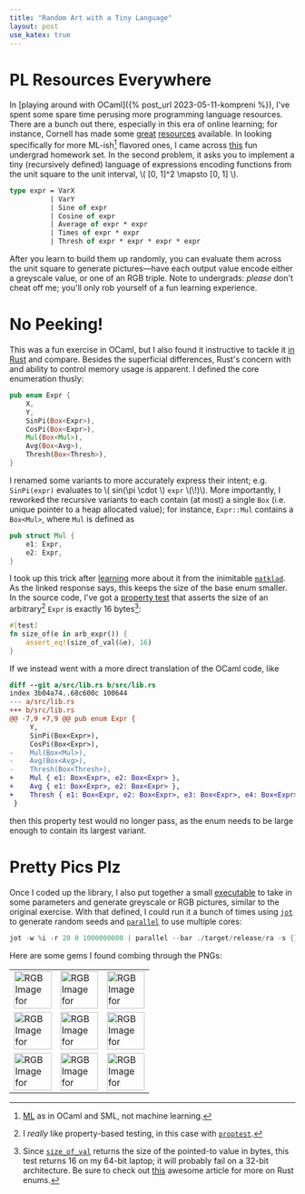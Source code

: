 ```yaml
---
title: "Random Art with a Tiny Language"
layout: post
use_katex: true
---
```


# PL Resources Everywhere

In [playing around with OCaml]({% post_url 2023-05-11-kompreni %}), I've
spent some spare time perusing more programming language resources.
There are a bunch out there, especially in this era of online learning; for
instance, Cornell has made some
[great](https://www.cs.cornell.edu/courses/cs6120/2020fa/lesson/)
[resources](https://www.cs.cornell.edu/courses/cs6110/2019sp/schedule.html)
available.
In looking specifically for more ML-ish[^1] flavored ones, I came across
[this](https://ucsd-progsys.github.io/cse130/homeworks/hw2.html) fun undergrad
homework set.
In the second problem, it asks you to implement a tiny (recursively
defined) language of expressions encoding functions from the unit square to the
unit interval, \\( [0, 1]^2 \mapsto [0, 1] \\).

```ocaml
type expr = VarX 
          | VarY 
          | Sine of expr 
          | Cosine of expr 
          | Average of expr * expr 
          | Times of expr * expr 
          | Thresh of expr * expr * expr * expr 
```

After you learn to build them up randomly, you can evaluate them across the
unit square to generate pictures—have each output value encode either a
greyscale value, or one of an RGB triple.
Note to undergrads: _please_ don't cheat off me; you'll only rob yourself of a
fun learning experience.

# No Peeking!

This was a fun exercise in OCaml, but I also found it instructive to tackle it
[in Rust](https://github.com/genos/Workbench/tree/main/ra) and compare.
Besides the superficial differences, Rust's concern with and ability to control
memory usage is apparent.
I defined the core enumeration thusly:

```rust
pub enum Expr {
    X,
    Y,
    SinPi(Box<Expr>),
    CosPi(Box<Expr>),
    Mul(Box<Mul>),
    Avg(Box<Avg>),
    Thresh(Box<Thresh>),
}
```

I renamed some variants to more accurately express their intent; e.g.
`SinPi(expr)` evaluates to \\( sin(\pi \cdot \\) `expr` \\(\\!)\\).
More importantly, I reworked the recursive variants to each contain (at most) a
single `Box` (i.e. unique pointer to a heap allocated value); for instance,
`Expr::Mul` contains a `Box<Mul>`, where `Mul` is defined as

```rust
pub struct Mul {
    e1: Expr,
    e2: Expr,
}
```

I took up this trick after
[learning](https://users.rust-lang.org/t/is-there-a-better-way-to-represent-an-abstract-syntax-tree/9549/4)
more about it from the inimitable [`matklad`](https://matklad.github.io/).
As the linked response says, this keeps the size of the base enum smaller.
In the source code, I've got a [property
test](https://github.com/genos/Workbench/blob/main/ra/src/lib.rs#L230-L233)
that asserts the size of an arbitrary[^2] `Expr` is exactly 16 bytes[^3]:

```rust
#[test]
fn size_of(e in arb_expr()) {
    assert_eq!(size_of_val(&e), 16)
}
```

If we instead went with a more direct translation of the OCaml code, like

```diff
diff --git a/src/lib.rs b/src/lib.rs
index 3b04a74..68c600c 100644
--- a/src/lib.rs
+++ b/src/lib.rs
@@ -7,9 +7,9 @@ pub enum Expr {
     Y,
     SinPi(Box<Expr>),
     CosPi(Box<Expr>),
-    Mul(Box<Mul>),
-    Avg(Box<Avg>),
-    Thresh(Box<Thresh>),
+    Mul { e1: Box<Expr>, e2: Box<Expr> },
+    Avg { e1: Box<Expr>, e2: Box<Expr> },
+    Thresh { e1: Box<Expr, e2: Box<Expr>, e3: Box<Expr>, e4: Box<Expr> },
 }
```

then this property test would no longer pass, as the enum needs to be large
enough to contain its largest variant.


# Pretty Pics Plz

Once I coded up the library, I also put together a small
[executable](https://github.com/genos/Workbench/blob/main/ra/src/main.rs) to
take in some parameters and generate greyscale or RGB pictures, similar to the
original exercise.
With that defined, I could run it a bunch of times using
[`jot`](https://www.oreilly.com/library/view/mac-os-x/0596003706/re254.html) to
generate random seeds and [`parallel`](https://www.gnu.org/software/parallel/)
to use multiple cores:

```rust
jot -w %i -r 20 0 1000000000 | parallel --bar ./target/release/ra -s {} -d 7 -r
```

Here are some gems I found combing through the PNGs:

<table>
    <tr>
        <td><img src="{{ "/public/126089461_7_512_512_rgb.png" | absolute_url }} " width="66" alt="RGB Image for seed=126089461, depth=7 width & height=512"></td>
        <td><img src="{{ "/public/208259458_7_512_512_rgb.png" | absolute_url }} " width="66" alt="RGB Image for seed=208259458, depth=7 width & height=512"></td>
        <td><img src="{{ "/public/347723950_7_512_512_rgb.png" | absolute_url }} " width="66" alt="RGB Image for seed=347723950, depth=7 width & height=512"></td>
    </tr>
    <tr>
        <td><img src="{{ "/public/765744456_7_512_512_rgb.png" | absolute_url }} " width="66" alt="RGB Image for seed=765744456, depth=7 width & height=512"></td>
        <td><img src="{{ "/public/983185677_6_512_512_rgb.png" | absolute_url }} " width="66" alt="RGB Image for seed=983185677, depth=6 width & height=512"></td>
        <td><img src="{{ "/public/161582962_7_512_512_rgb.png" | absolute_url }} " width="66" alt="RGB Image for seed=161582962, depth=7 width & height=512"></td>
    </tr>
    <tr>
        <td><img src="{{ "/public/176235008_7_512_512_rgb.png" | absolute_url }} " width="66" alt="RGB Image for seed=176235008, depth=7 width & height=512"></td>
        <td><img src="{{ "/public/61786666_7_512_512_rgb.png" | absolute_url }} " width="66" alt="RGB Image for seed=61786666, depth=6 width & height=512"></td>
        <td><img src="{{ "/public/627656271_7_512_512_rgb.png" | absolute_url }} " width="66" alt="RGB Image for seed=627656271, depth=7 width & height=512"></td>
    </tr>
</table>

[^1]: [ML](https://en.wikipedia.org/wiki/ML_(programming_language)) as in OCaml
    and SML, not machine learning.

[^2]: I _really_ like property-based testing, in this case with
    [`proptest`](https://docs.rs/proptest/latest/proptest/).

[^3]: Since
    [`size_of_val`](https://doc.rust-lang.org/std/mem/fn.size_of_val.html)
    returns the size of the pointed-to value in bytes, this test returns 16 on
    my 64-bit laptop; it will probably fail on a 32-bit architecture. Be sure
    to check out
    [this](https://fasterthanli.me/articles/peeking-inside-a-rust-enum) awesome
    article for more on Rust enums.
